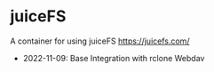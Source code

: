 # juiceFS

A container for using juiceFS https://juicefs.com/

- 2022-11-09: Base Integration with rclone Webdav